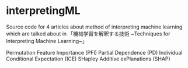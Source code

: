 # interpretingML

Source code for 4 articles about method of interpreting machine learning which are talked about in 
<a herf = "https://www.amazon.co.jp/exec/obidos/ASIN/429712226X/hatena-blog-22/">「機械学習を解釈する技術 ~Techniques for Interpreting Machine Learning~」</a>

<a herf = "https://qiita.com/Shu25/items/446d30d88ac64919aa77">Permutation Feature Importance (PFI)</a>
<a herf = "https://qiita.com/Shu25/items/e9c191c02ecd56730c7a">Partial Dependence (PD)</a>
<a herf = "https://qiita.com/Shu25/items/f6320d8612de42119d6e">Individual Conditional Expectation (ICE)</a>
<a herf = "https://qiita.com/Shu25/items/344c852830ed88557aea">SHapley Additive exPlanations (SHAP)</a>


